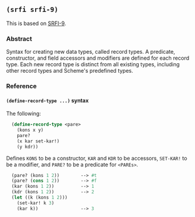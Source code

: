 
## `(srfi srfi-9)`

This is based on [SRFI-9](https://srfi.schemers.org/srfi-9/).

### Abstract

Syntax for creating new data types, called record types. A predicate,
constructor, and field accessors and modifiers are defined for each
record type. Each new record type is distinct from all existing types,
including other record types and Scheme's predefined types.

### Reference

#### `(define-record-type ...)` syntax

The following:

```scheme
  (define-record-type <pare>
    (kons x y)
    pare?
    (x kar set-kar!)
    (y kdr))
```

Defines `KONS` to be a constructor, `KAR` and `KDR` to be accessors,
`SET-KAR!` to be a modifier, and `PARE?` to be a predicate for
`<PAREs>`.

```scheme
  (pare? (kons 1 2))        --> #t
  (pare? (cons 1 2))        --> #f
  (kar (kons 1 2))          --> 1
  (kdr (kons 1 2))          --> 2
  (let ((k (kons 1 2)))
    (set-kar! k 3)
    (kar k))                --> 3
```
